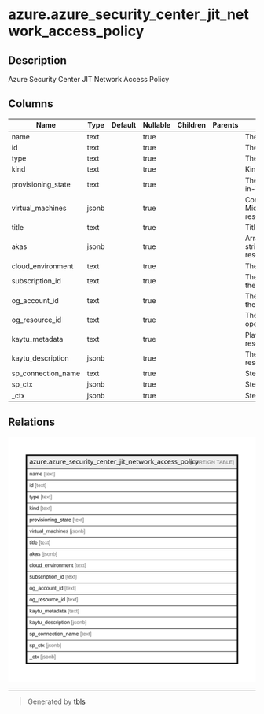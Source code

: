 # azure.azure_security_center_jit_network_access_policy

## Description

Azure Security Center JIT Network Access Policy

## Columns

| Name | Type | Default | Nullable | Children | Parents | Comment |
| ---- | ---- | ------- | -------- | -------- | ------- | ------- |
| name | text |  | true |  |  | The resource name. |
| id | text |  | true |  |  | The resource id. |
| type | text |  | true |  |  | The resource type. |
| kind | text |  | true |  |  | Kind of the resource. |
| provisioning_state | text |  | true |  |  | The provisioning state of the Just-in-Time policy. |
| virtual_machines | jsonb |  | true |  |  | Configurations for Microsoft.Compute/virtualMachines resource type. |
| title | text |  | true |  |  | Title of the resource. |
| akas | jsonb |  | true |  |  | Array of globally unique identifier strings (also known as) for the resource. |
| cloud_environment | text |  | true |  |  | The Azure Cloud Environment. |
| subscription_id | text |  | true |  |  | The Azure Subscription ID in which the resource is located. |
| og_account_id | text |  | true |  |  | The Platform Account ID in which the resource is located. |
| og_resource_id | text |  | true |  |  | The unique ID of the resource in opengovernance. |
| kaytu_metadata | text |  | true |  |  | Platform Metadata of the Azure resource. |
| kaytu_description | jsonb |  | true |  |  | The full model description of the resource |
| sp_connection_name | text |  | true |  |  | Steampipe connection name. |
| sp_ctx | jsonb |  | true |  |  | Steampipe context in JSON form. |
| _ctx | jsonb |  | true |  |  | Steampipe context in JSON form. |

## Relations

![er](azure.azure_security_center_jit_network_access_policy.svg)

---

> Generated by [tbls](https://github.com/k1LoW/tbls)
